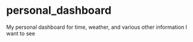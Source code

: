 # personal_dashboard
My personal dashboard for time, weather, and various other information I want to see
